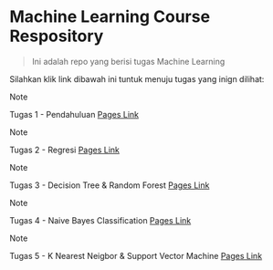 # Machine Learning Course Respository
> Ini adalah repo yang berisi tugas Machine Learning

Silahkan klik link dibawah ini tuntuk menuju tugas yang inign dilihat:

> [!NOTE]
> Tugas 1 - Pendahuluan [Pages Link](https://github.com/AdityaR-AI/MLC/tree/main/P1/Pendahuluan.md)

> [!NOTE]
> Tugas 2 - Regresi [Pages Link](https://pages.github.com/)

> [!NOTE]
> Tugas 3 - Decision Tree & Random Forest [Pages Link](https://pages.github.com/)

> [!NOTE]
> Tugas 4 - Naive Bayes Classification [Pages Link](https://pages.github.com/)

> [!NOTE]
> Tugas 5 - K Nearest Neigbor & Support Vector Machine [Pages Link](https://pages.github.com/)
